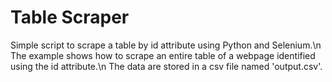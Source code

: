 # Table Scraper
Simple script to scrape a table by id attribute using Python and Selenium.\n
The example shows how to scrape an entire table of a webpage identified using the id attribute.\n
The data are stored in a csv file named 'output.csv'.
